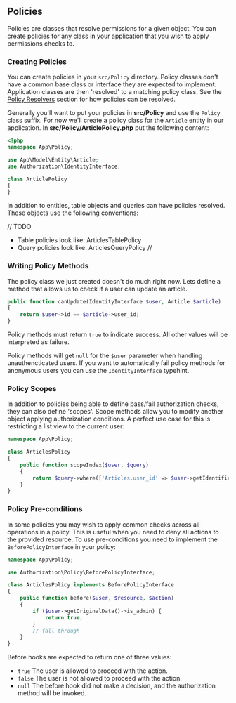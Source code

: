 ## Policies

Policies are classes that resolve permissions for a given object. You can create
policies for any class in your application that you wish to apply permissions
checks to.

### Creating Policies

You can create policies in your `src/Policy` directory. Policy classes don't
have a common base class or interface they are expected to implement.
Application classes are then 'resolved' to a matching policy class. See the
[Policy Resolvers](../Policy-Resolvers.md) section for how policies can be
resolved.

Generally you'll want to put your policies in **src/Policy** and use the
``Policy`` class suffix. For now we'll create a policy class for the `Article`
entity in our application.  In **src/Policy/ArticlePolicy.php** put the
following content:

```php
<?php
namespace App\Policy;

use App\Model\Entity\Article;
use Authorization\IdentityInterface;

class ArticlePolicy
{
}
```

In addition to entities, table objects and queries can have policies resolved.
These objects use the following conventions:

// TODO
* Table policies look like: ArticlesTablePolicy
* Query policies look like: ArticlesQueryPolicy
//

### Writing Policy Methods

The policy class we just created doesn't do much right now. Lets define a method
that allows us to check if a user can update an article.

```php
public function canUpdate(IdentityInterface $user, Article $article)
{
    return $user->id == $article->user_id;
}
```

Policy methods must return `true` to indicate success. All other values will be
interpreted as failure.

Policy methods will get ``null`` for the ``$user`` parameter when handling
unauthencticated users. If you want to automatically fail policy methods for
anonymous users you can use the `IdentityInterface` typehint.

### Policy Scopes

In addition to policies being able to define pass/fail authorization checks,
they can also define 'scopes'. Scope methods allow you to modify another object
applying authorization conditions. A perfect use case for this is restricting
a list view to the current user:

```php
namespace App\Policy;

class ArticlesPolicy
{
    public function scopeIndex($user, $query)
    {
        return $query->where(['Articles.user_id' => $user->getIdentifier()]);
    }
}
```


### Policy Pre-conditions

In some policies you may wish to apply common checks across all operations in
a policy. This is useful when you need to deny all actions to the provided
resource. To use pre-conditions you need to implement the `BeforePolicyInterface`
in your policy:

```php
namespace App\Policy;

use Authorization\Policy\BeforePolicyInterface;

class ArticlesPolicy implements BeforePolicyInterface
{
    public function before($user, $resource, $action)
    {
        if ($user->getOriginalData()->is_admin) {
            return true;
        }
        // fall through
    }
}
```

Before hooks are expected to return one of three values:

- `true` The user is allowed to proceed with the action.
- `false` The user is not allowed to proceed with the action.
- `null` The before hook did not make a decision, and the authorization method
  will be invoked.
